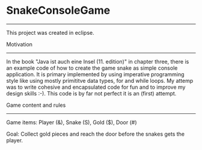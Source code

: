 # SnakeConsoleGame


*******************************************************
This project was created in eclipse.


Motivation
*******************************************************
In the book "Java ist auch eine Insel (11. edition)" in chapter three, there is an example code of how to create the game snake as simple console application. It is primary implemented by using imperative programming style like using mostly primititve data types, for and while loops. My attemp was to write cohesive and encapsulated code for fun and to improve my design skills :-). This code is by far not perfect it is an (first) attempt. 



Game content and rules
*******************************************************
Game items: Player (&), Snake (S), Gold ($), Door (#)

Goal: Collect gold pieces and reach the door before the snakes gets the player.






